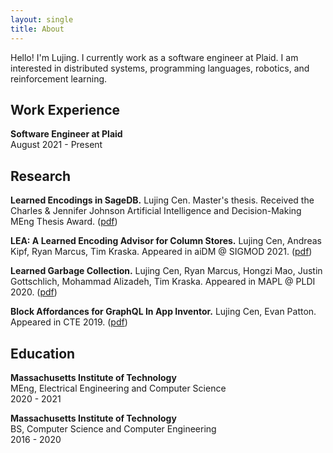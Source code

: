 ```yaml
---
layout: single
title: About
---
```


Hello! I'm Lujing. I currently work as a software engineer at Plaid. I am interested in distributed systems, programming languages, robotics, and reinforcement learning.

## Work Experience

**Software Engineer at Plaid**  
August 2021 - Present

## Research

**Learned Encodings in SageDB.** Lujing Cen. Master's thesis. Received the Charles & Jennifer Johnson Artificial Intelligence and Decision-Making MEng Thesis Award. ([pdf](https://dspace.mit.edu/bitstream/handle/1721.1/139184/Cen-lujing-meng-eecs-2021-thesis.pdf?sequence=1&isAllowed=y)) 

**LEA: A Learned Encoding Advisor for Column Stores.** Lujing Cen, Andreas Kipf, Ryan Marcus, Tim Kraska. Appeared in aiDM @ SIGMOD 2021. ([pdf](https://arxiv.org/pdf/2105.08830.pdf))

**Learned Garbage Collection.** Lujing Cen, Ryan Marcus, Hongzi Mao, Justin Gottschlich, Mohammad Alizadeh, Tim Kraska. Appeared in MAPL @ PLDI 2020. ([pdf](https://arxiv.org/pdf/2004.13301.pdf))

**Block Affordances for GraphQL In App Inventor.** Lujing Cen, Evan Patton. Appeared in CTE 2019. ([pdf](https://www.eduhk.hk/cte2019/doc/CTE2019_Proceedings%20(ISSN%202664-035X).pdf))

## Education

**Massachusetts Institute of Technology**  
MEng, Electrical Engineering and Computer Science  
2020 - 2021

**Massachusetts Institute of Technology**  
BS, Computer Science and Computer Engineering  
2016 - 2020
